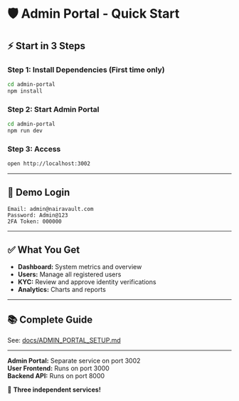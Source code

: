 # 🛡️ Admin Portal - Quick Start

## ⚡ Start in 3 Steps

### **Step 1: Install Dependencies** (First time only)
```bash
cd admin-portal
npm install
```

### **Step 2: Start Admin Portal**
```bash
cd admin-portal
npm run dev
```

### **Step 3: Access**
```bash
open http://localhost:3002
```

---

## 🔐 Demo Login

```
Email: admin@nairavault.com
Password: Admin@123
2FA Token: 000000
```

---

## ✅ What You Get

- **Dashboard:** System metrics and overview
- **Users:** Manage all registered users
- **KYC:** Review and approve identity verifications
- **Analytics:** Charts and reports

---

## 📚 Complete Guide

See: [docs/ADMIN_PORTAL_SETUP.md](./docs/ADMIN_PORTAL_SETUP.md)

---

**Admin Portal:** Separate service on port 3002  
**User Frontend:** Runs on port 3000  
**Backend API:** Runs on port 8000  

🎉 **Three independent services!**

